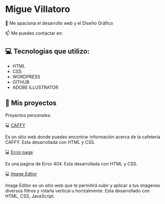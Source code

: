 #  Migue Villatoro 
👀 Me apaciona el desarrollo web y el Diseño Gráfico

<!---
🌱 Actualmente estoy aprendiendo JavaScript
--->
📫 Me puedes contactar en:

<!---
miguevillatoro/miguevillatoro is a ✨ special ✨ repository because its `README.md` (this file) appears on your GitHub profile.
You can click the Preview link to take a look at your changes.
--->

## 💻 Tecnologías que utilizo:
- HTML
- CSS
- WORDPRESS
- GITHUB
- ADOBE ILLUSTRATOR

##  🚀 Mis proyectos
Proyectos personales:

💻 [CAFFY](https://miguevillatoro.github.io/caffy-project/)

Es un sitio web donde puedes encontrar información acerca de la cafetería CAFFY. Esta desarrollada con HTML y CSS.

💻 [Error page](https://miguevillatoro.github.io/error-page/)

Es una pagina de Error 404. Esta desarrollada con HTML y CSS.

💻 [Image Editor](https://miguevillatoro.github.io/image-editor/)

Image Editor es un sitio web que te permitirá subir y aplicar a tus imágenes diversos filtros y rotarla vertical u horizalmente. Esta desarrollado con HTML, CSS, JavaScript.


